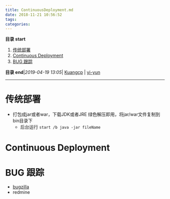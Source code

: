 ```yaml
---
title: ContinuousDeployment.md
date: 2018-11-21 10:56:52
tags: 
categories: 
---
```


**目录 start**
 
1. [传统部署](#传统部署)
1. [Continuous Deployment](#continuous-deployment)
1. [BUG 跟踪](#bug-跟踪)

**目录 end**|_2019-04-19 13:05_| [Kuangcp](https://github.com/Kuangcp/Note) | [yi-yun](https://github.com/yi-yun/Memo)
****************************************
# 传统部署
- 打包成jar或者war，下载JDK或者JRE 绿色解压即用，将jar/war文件复制到bin目录下
    - 后台运行 `start /b java -jar fileName`

# Continuous Deployment


# BUG 跟踪
- [bugzilla](https://bugzilla.readthedocs.io/en/latest/installing/quick-start.html)
- redmine 
